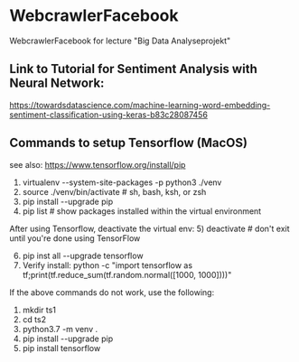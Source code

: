 # WebcrawlerFacebook
WebcrawlerFacebook for lecture "Big Data Analyseprojekt"


## Link to Tutorial for Sentiment Analysis with Neural Network:

https://towardsdatascience.com/machine-learning-word-embedding-sentiment-classification-using-keras-b83c28087456


## Commands to setup Tensorflow (MacOS)
see also: https://www.tensorflow.org/install/pip

1) virtualenv --system-site-packages -p python3 ./venv
2) source ./venv/bin/activate  # sh, bash, ksh, or zsh
3) pip install --upgrade pip
4) pip list  # show packages installed within the virtual environment

After using Tensorflow, deactivate the virtual env: 
5) deactivate  # don't exit until you're done using TensorFlow

6) pip inst all --upgrade tensorflow
7) Verify install: 
  python -c "import tensorflow as tf;print(tf.reduce_sum(tf.random.normal([1000, 1000])))"



If the above commands do not work, use the following:

1) mkdir ts1
2) cd ts2
3) python3.7 -m venv .
4) pip install --upgrade pip
5) pip install tensorflow
